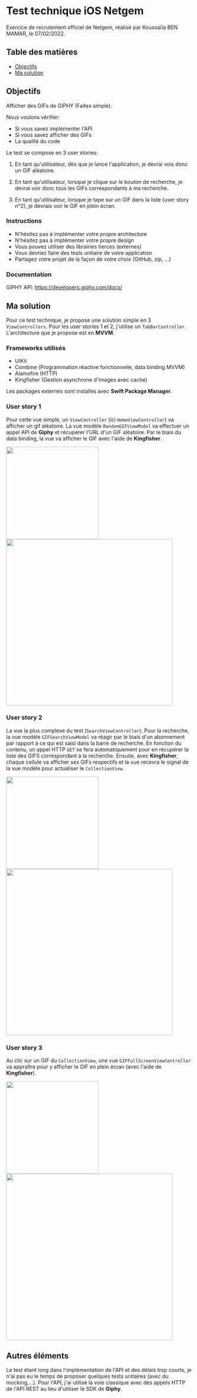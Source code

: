 # Test technique iOS Netgem

Exercice de recrutement officiel de Netgem, réalisé par Koussaïla BEN MAMAR, le 07/02/2022.

## Table des matières
- [Objectifs](#objectif)
- [Ma solution](#solution)

## <a name="objectif"></a>Objectifs

Afficher des GIFs de GIPHY (Faites simple).

Nous voulons vérifier:
- Si vous savez implémenter l'API
- Si vous savez afficher des GIFs
- La qualité du code

Le test se compose en 3 user stories:

1) En tant qu'utilisateur, dès que je lance l'application, je devrai vois donc un GIF aléatoire.

2) En tant qu'utilisateur, lorsque je clique sur le bouton de recherche, je devrai voir donc tous les GIFs correspondants à ma recherche.

3) En tant qu'utilisateur, lorsque je tape sur un GIF dans la liste (user story n°2), je devrais voir le GIF en plein écran.


### Instructions
- N'hésitez pas à implémenter votre propre architecture
- N'hésitez pas à implémenter votre propre design
- Vous pouvez utiliser des librairies tierces (externes)
- Vous devriez faire des tests unitaire de votre application
- Partagez votre projet de la façon de votre choix (GitHub, zip, ...)

### Documentation

GIPHY API: https://developers.giphy.com/docs/

## <a name="solution"></a>Ma solution

Pour ce test technique, je propose une solution simple en 3 `ViewControllers`. Pour les user stories 1 et 2, j'utilise un `TabBarController`. L'architecture que je propose est en **MVVM**.

### Frameworks utilisés
- UIKit
- Combine (Programmation réactive fonctionnelle, data binding MVVM)
- Alamofire (HTTP)
- Kingfisher (Gestion asynchrone d'images avec cache)

Les packages externes sont installés avec **Swift Package Manager**.

### User story 1

Pour cette vue simple, un `ViewController` (ici `HomeViewController`) va afficher un gif aléatoire. La vue modèle `RandomGIFViewModel` va effectuer un appel API de **Giphy** et récupérer l'URL d'un GIF aléatoire. Par le biais du data binding, la vue va afficher le GIF avec l'aide de **Kingfisher**.

<img src="https://github.com/Kous92/Test-technique-iOS-Netgem/blob/main/Screenshots/US1iPhone.png" width="250">
<img src="https://github.com/Kous92/Test-technique-iOS-Netgem/blob/main/Screenshots/US1iPad.png" width="450">

### User story 2

La vue la plus complexe du test (`SearchViewController`). Pour la recherche, la vue modèle `GIFSearchViewModel` va réagir par le biais d'un abonnement par rapport à ce qui est saisi dans la barre de recherche. En fonction du contenu, un appel HTTP `GET` se fera automatiquement pour en récupérer la liste des GIFS correspondant à la recherche. Ensuite, avec **Kingfisher**, chaque cellule va afficher ses GIFs respectifs et la vue recevra le signal de la vue modèle pour actualiser le `CollectionView`. 

<img src="https://github.com/Kous92/Test-technique-iOS-Netgem/blob/main/Screenshots/US2iPhone.png" width="250">
<img src="https://github.com/Kous92/Test-technique-iOS-Netgem/blob/main/Screenshots/US2iPad.png" width="450">

### User story 3

Au clic sur un GIF du `CollectionView`, une vue `GIFFullScreenViewController` va appraître pour y afficher le GIF en plein écran (avec l'aide de **Kingfisher**).

<img src="https://github.com/Kous92/Test-technique-iOS-Netgem/blob/main/Screenshots/US3iPhone.png" width="250">
<img src="https://github.com/Kous92/Test-technique-iOS-Netgem/blob/main/Screenshots/US3iPad.png" width="450">

## Autres éléments

Le test étant long dans l'implémentation de l'API et des délais trop courts, je n'ai pas eu le temps de proposer quelques tests unitaires (avec du mocking,...). Pour l'API, j'ai utilisé la voie classique avec des appels HTTP de l'API REST au lieu d'utiliser le SDK de **Giphy**.